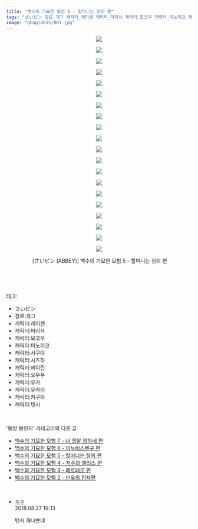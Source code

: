 ```yaml
---
title: "백수의 기묘한 모험 5 - 할머니는 정의 편"
tags: "さいピン 장르_개그 캐릭터_레이센 캐릭터_마리사 캐릭터_모코우 캐릭터_미노리코 캐릭터_사쿠야 캐릭터_시즈하 캐릭터_에이린 캐릭터_요우무 캐릭터_유카 캐릭터_유카리 캐릭터_카구야 캐릭터_텐시 よぬりめ よぬ 동방_동인지"
image: "ghap/4615/001.jpg"
---
```

<div class="article">
<p style="text-align: center; clear: none; float: none;"><img src="{{ site.nasurl }}/ghap/4615/001.jpg"/></p>
<p style="text-align: center; clear: none; float: none;"><img src="{{ site.nasurl }}/ghap/4615/002.jpg"/></p>
<p style="text-align: center; clear: none; float: none;"><img src="{{ site.nasurl }}/ghap/4615/003.jpg"/></p>
<p style="text-align: center; clear: none; float: none;"><img src="{{ site.nasurl }}/ghap/4615/004.jpg"/></p>
<p style="text-align: center; clear: none; float: none;"><img src="{{ site.nasurl }}/ghap/4615/005.jpg"/></p>
<p style="text-align: center; clear: none; float: none;"><img src="{{ site.nasurl }}/ghap/4615/006.jpg"/></p>
<p style="text-align: center; clear: none; float: none;"><img src="{{ site.nasurl }}/ghap/4615/007.jpg"/></p>
<p style="text-align: center; clear: none; float: none;"><img src="{{ site.nasurl }}/ghap/4615/008.jpg"/></p>
<p style="text-align: center; clear: none; float: none;"><img src="{{ site.nasurl }}/ghap/4615/009.jpg"/></p>
<p style="text-align: center; clear: none; float: none;"><img src="{{ site.nasurl }}/ghap/4615/010.jpg"/></p>
<p style="text-align: center; clear: none; float: none;"><img src="{{ site.nasurl }}/ghap/4615/011.jpg"/></p>
<p style="text-align: center; clear: none; float: none;"><img src="{{ site.nasurl }}/ghap/4615/012.jpg"/></p>
<p style="text-align: center; clear: none; float: none;"><img src="{{ site.nasurl }}/ghap/4615/013.jpg"/></p>
<p style="text-align: center; clear: none; float: none;"><img src="{{ site.nasurl }}/ghap/4615/014.jpg"/></p>
<p style="text-align: center; clear: none; float: none;"><img src="{{ site.nasurl }}/ghap/4615/015.jpg"/></p>
<p style="text-align: center; clear: none; float: none;"><img src="{{ site.nasurl }}/ghap/4615/016.jpg"/></p>
<p style="text-align: center; clear: none; float: none;"><img src="{{ site.nasurl }}/ghap/4615/017.jpg"/></p>
<p style="text-align: center; clear: none; float: none;"><img src="{{ site.nasurl }}/ghap/4615/018.jpg"/></p>
<p style="text-align: center; clear: none; float: none;"><img src="{{ site.nasurl }}/ghap/4615/019.jpg"/></p>
<p style="text-align: center; clear: none; float: none;"><img src="{{ site.nasurl }}/ghap/4615/020.jpg"/></p>
<p style="text-align: center; clear: none; float: none;"> [さいピン (ABBEY)] 백수의 기묘한 모험 5 - 할머니는 정의 편</p>
<p><br/></p>
</div><br/>
<div class="tagTrail">
<p>태그: </p>
<ul>
<li>さいピン</li>
<li>장르:개그</li>
<li>캐릭터:레이센</li>
<li>캐릭터:마리사</li>
<li>캐릭터:모코우</li>
<li>캐릭터:미노리코</li>
<li>캐릭터:사쿠야</li>
<li>캐릭터:시즈하</li>
<li>캐릭터:에이린</li>
<li>캐릭터:요우무</li>
<li>캐릭터:유카</li>
<li>캐릭터:유카리</li>
<li>캐릭터:카구야</li>
<li>캐릭터:텐시</li>
</ul>
</div><br/>
<div class="another">
<p>'동방 동인지' 카테고리의 다른 글</p>
<ul>
<li><a href="/2018-08-26-ghap_4617">백수의 기묘한 모험 7 - 나 정말 장하네 편</a></li>
<li><a href="/2018-08-26-ghap_4616">백수의 기묘한 모험 6 - 이누비스텐구 편</a></li>
<li><a href="/2018-08-26-ghap_4615">백수의 기묘한 모험 5 - 할머니는 정의 편</a></li>
<li><a href="/2018-08-26-ghap_4614">백수의 기묘한 모험 4 - 저주의 앨리스 편</a></li>
<li><a href="/2018-08-26-ghap_4613">백수의 기묘한 모험 3 - 레로레로 편</a></li>
<li><a href="/2018-08-26-ghap_4612">백수의 기묘한 모험 2 - 빈유의 전차편</a></li>
</ul>
</div><br/>
<div class="cb_module cb_fluid">
<div class="cb_wrt cb_profile">
<div class="comment">
<ul>
<li class="cb_thumb_off" id="comment15319005">
<div class="cb_comment_area">
<div class="cb_info_area">
<div class="cb_section">
<span class="cb_nick_name"> <a href="http://." onclick="return openLinkInNewWindow(this)">ㅇㅇ</a></span>
</div>
<div class="cb_section">
<span class="cb_date">2018.08.27 19:13 </span>
</div>
</div>
<div class="cb_dsc_comment">
<p class="cb_dsc">
											텐시 개나쁘네
										</p>
</div>
</div></li>
</ul>
</div>
</div><!-- commentList close -->
</div><br/>
